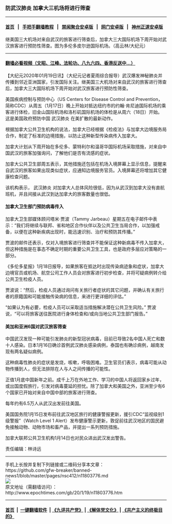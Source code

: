 ### 防武汉肺炎 加拿大三机场将进行筛查
------------------------

#### [首页](https://github.com/gfw-breaker/banned-news1/blob/master/README.md) &nbsp;&nbsp;|&nbsp;&nbsp; [手把手翻墙教程](https://github.com/gfw-breaker/guides/wiki) &nbsp;&nbsp;|&nbsp;&nbsp; [禁闻聚合安卓版](https://github.com/gfw-breaker/bn-android) &nbsp;&nbsp;|&nbsp;&nbsp; [网门安卓版](https://github.com/oGate2/oGate) &nbsp;&nbsp;|&nbsp;&nbsp; [神州正道安卓版](https://github.com/SzzdOgate/update) 



<div><img alt="" class="aligncenter wp-post-image" src="http://i.epochtimes.com/assets/uploads/2015/03/1503131007072500-600x400.jpg"/>
<div class="red16 caption">
 继美国三大机场对来自武汉的旅客进行筛查后，加拿大三大国际机场下周开始对武汉旅客进行预防性筛查。图为多伦多皮尔逊国际机场。（高云林/大纪元）
</div>
</div><hr/>

#### [翻墙必看视频（文昭、江峰、法轮功、八九六四、香港反送中...）](http://167.172.214.107/home.html)

<div><p>
 【大纪元2020年01月19日讯】（大纪元记者夏雨综合报导）武汉爆发神秘肺炎并传播到邻近亚洲国家，引发国际关注。继美国三大机场对来自武汉的旅客进行筛查后，加拿大三大国际机场下周开始对武汉旅客进行预防性筛查。
</p>
<p>
 美国疾病控制与预防中心（US Centers for Disease Control and Prevention，简称CDC）从周五（1月17日）晚上开始对抵达纽约市的约翰‧肯尼迪国际机场的乘客进行体检，旧金山国际机场和洛杉矶国际机场的体检是从周六（18日）开始。这是美国政府预防中国
 <ok href="http://www.epochtimes.com/gb/tag/%E6%AD%A6%E6%B1%89%E8%82%BA%E7%82%8E.html">
  武汉肺炎
 </ok>
 在美扩散的最新动作。
</p>
<p>
 根据加拿大公共卫生机构的说法，加拿大已经根据《检疫法》与加拿大边境服务局合作，制定了标准的边境措施，以防止这种新型传染病传入加拿大。
</p>
<p>
 加拿大计划从下周开始在多伦多、蒙特利尔和温哥华国际机场采取措施，对来自中国武汉的旅客加强询问，了解他们是否有流感的症状。
</p>
<p>
 加拿大公共卫生部周五表示，其他措施还包括在机场入境屏幕上显示信息，提醒来自武汉的旅客如果出现类似症状，应通知边境服务官员。入境屏幕还将增加其它健康检查问题。
</p>
<p>
 该机构表示，
 <ok href="http://www.epochtimes.com/gb/tag/%E6%AD%A6%E6%B1%89%E8%82%BA%E7%82%8E.html">
  武汉肺炎
 </ok>
 对加拿大人总体风险很低，因为从武汉到加拿大没有直航班机，并且间接从武汉到达加拿大的旅客数量也很低。
</p>
<h4>
 加拿大卫生部门预防病毒传入
</h4>
<p>
 加拿大卫生部媒体顾问塔米·贾波（Tammy Jarbeau）星期五在电子邮件中表示：“我们将继续与联邦、省和地区合作伙伴以及公共卫生当局合作，以加强戒备，以便在这种新疾病出现时，能迅速识别、治疗和预防其传播。”
</p>
<p>
 贾波的邮件还表示，仅对入境旅客进行筛查并不能保证这种新病毒不传入加拿大，但这种措施是在事态不确定时期的重要公共卫生工具，也是政府多层应对策略的一部分。
</p>
<p>
 《多伦多星报》1月18日报导，如果旅客在抵达时出现传染病迹象和症状，加拿大边境官员或机场、航空公司工作人员会对旅客进行初步检查，并将可疑病例转介给公共卫生检疫人员。
</p>
<p>
 贾波说：“然后，检疫人员通过询问有关旅行者症状的其它问题，并确认有关旅行者的原籍国和可能接触传染病的信息，来进行更详细的评估。”
</p>
<p>
 “如果认为有必要，检疫人员可以采取适当措施解决潜在公共卫生风险。” 贾波说，“可以将旅客送往医院进行身体检查和/或向当地公共卫生部门报告。”
</p>
<h4>
 美加和亚洲6国对武汉旅客筛查
</h4>
<p>
 中国武汉发现一种可能引发肺炎的新型冠状病毒，目前已导致2名中国人死亡和数十人感染。日本1月16日确诊首例武汉肺炎感染病例，泰国也有确诊病例，越南发现有两名疑似病例。
</p>
<p>
 这种病毒性肺炎的症状是发烧，咳嗽，呼吸困难。卫生官员们表示，病毒可能从动物传播到人，但无法排除在人与人之间传播的可能性。
</p>
<p>
 正值1月底中国新年之前。成千上万在外地工作、学习的中国人将返回家乡过年，或出国度假旅行，引发对病毒蔓延的担忧。除了加拿大和美国之外，亚洲至少有6个国家已开始对来自中国中部的旅客进行筛查。
</p>
<p>
 每年约有6.5万人从武汉出发前往美国。
</p>
<p>
 美国国务院1月15日发布前往武汉地区旅行的健康警报更新，援引CDC“监视级别1级警报”（Watch Level 1 Alert）发布健康警示更新，敦促前往武汉地区的国民避免接触动物、动物市场和畜产品，并提出一系列预防措施。
</p>
<p>
 加拿大联邦公共卫生机构1月14日也对民众进出武汉发出警告。
</p>
<p>
 责任编辑：林诗远
</p>
</div>
<hr/>
手机上长按并复制下列链接或二维码分享本文章：<br/>
https://github.com/gfw-breaker/banned-news1/blob/master/pages/nsc412/n11803776.md <br/>
<a href='https://github.com/gfw-breaker/banned-news1/blob/master/pages/nsc412/n11803776.md'><img src='https://github.com/gfw-breaker/banned-news1/blob/master/pages/nsc412/n11803776.md.png'/></a> <br/>
原文地址（需翻墙访问）：http://www.epochtimes.com/gb/20/1/19/n11803776.htm


------------------------
#### [首页](https://github.com/gfw-breaker/banned-news1/blob/master/README.md) &nbsp;|&nbsp; [一键翻墙软件](https://github.com/gfw-breaker/nogfw/blob/master/README.md) &nbsp;| [《九评共产党》](https://github.com/gfw-breaker/9ping.md/blob/master/README.md#九评之一评共产党是什么) | [《解体党文化》](https://github.com/gfw-breaker/jtdwh.md/blob/master/README.md) | [《共产主义的终极目的》](https://github.com/gfw-breaker/gczydzjmd.md/blob/master/README.md)


<img src='http://gfw-breaker.win/banned-news/pages/nsc412/n11803776.md' width='0px' height='0px'/>
